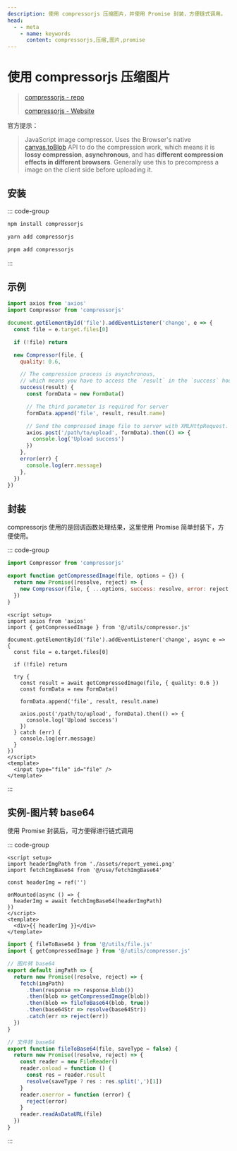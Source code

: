 ```yaml
---
description: 使用 compressorjs 压缩图片，并使用 Promise 封装，方便链式调用。
head:
  - - meta
    - name: keywords
      content: compressorjs,压缩,图片,promise
---
```


# 使用 compressorjs 压缩图片

> [compressorjs - repo](https://github.com/fengyuanchen/compressorjs)
>
> [compressorjs - Website](https://fengyuanchen.github.io/compressorjs)

官方提示：

> JavaScript image compressor. Uses the Browser's native [canvas.toBlob](https://developer.mozilla.org/en-US/docs/Web/API/HTMLCanvasElement/toBlob) API to do the compression work, which means it is **lossy compression**, **asynchronous**, and has **different compression effects in different browsers**. Generally use this to precompress a image on the client side before uploading it.

## 安装

::: code-group

```sh [npm]
npm install compressorjs
```

```sh [yarn]
yarn add compressorjs
```

```sh [pnpm]
pnpm add compressorjs
```

:::

## 示例

```js
import axios from 'axios'
import Compressor from 'compressorjs'

document.getElementById('file').addEventListener('change', e => {
  const file = e.target.files[0]

  if (!file) return

  new Compressor(file, {
    quality: 0.6,

    // The compression process is asynchronous,
    // which means you have to access the `result` in the `success` hook function.
    success(result) {
      const formData = new FormData()

      // The third parameter is required for server
      formData.append('file', result, result.name)

      // Send the compressed image file to server with XMLHttpRequest.
      axios.post('/path/to/upload', formData).then(() => {
        console.log('Upload success')
      })
    },
    error(err) {
      console.log(err.message)
    },
  })
})
```

## 封装

compressorjs 使用的是回调函数处理结果，这里使用 Promise 简单封装下，方便使用。

::: code-group

```js [/src/utils/compressor.js]
import Compressor from 'compressorjs'

export function getCompressedImage(file, options = {}) {
  return new Promise((resolve, reject) => {
    new Compressor(file, { ...options, success: resolve, error: reject })
  })
}
```

```vue [/src/App.vue]
<script setup>
import axios from 'axios'
import { getCompressedImage } from '@/utils/compressor.js'

document.getElementById('file').addEventListener('change', async e => {
  const file = e.target.files[0]

  if (!file) return

  try {
    const result = await getCompressedImage(file, { quality: 0.6 })
    const formData = new FormData()

    formData.append('file', result, result.name)

    axios.post('/path/to/upload', formData).then(() => {
      console.log('Upload success')
    })
  } catch (err) {
    console.log(err.message)
  }
})
</script>
<template>
  <input type="file" id="file" />
</template>
```

:::

## 实例-图片转 base64

使用 Promise 封装后，可方便得进行链式调用

::: code-group

```vue [comp.vue]
<script setup>
import headerImgPath from './assets/report_yemei.png'
import fetchImgBase64 from '@/use/fetchImgBase64'

const headerImg = ref('')

onMounted(async () => {
  headerImg = await fetchImgBase64(headerImgPath)
})
</script>
<template>
  <div>{{ headerImg }}</div>
</template>
```

```js [/src/use/fetchImgBase64.js]
import { fileToBase64 } from '@/utils/file.js'
import { getCompressedImage } from '@/utils/compressor.js'

// 图片转 base64
export default imgPath => {
  return new Promise((resolve, reject) => {
    fetch(imgPath)
      .then(response => response.blob())
      .then(blob => getCompressedImage(blob))
      .then(blob => fileToBase64(blob, true))
      .then(base64Str => resolve(base64Str))
      .catch(err => reject(err))
  })
}
```

```js [/src/use/file.js]
// 文件转 base64
export function fileToBase64(file, saveType = false) {
  return new Promise((resolve, reject) => {
    const reader = new FileReader()
    reader.onload = function () {
      const res = reader.result
      resolve(saveType ? res : res.split(',')[1])
    }
    reader.onerror = function (error) {
      reject(error)
    }
    reader.readAsDataURL(file)
  })
}
```

:::
